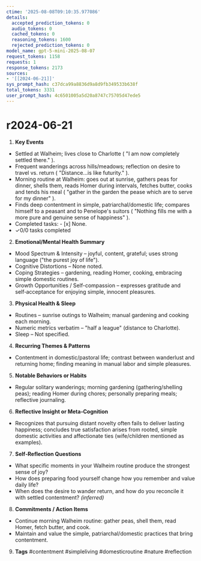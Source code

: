 ```yaml
---
ctime: '2025-08-08T09:10:35.977086'
details:
  accepted_prediction_tokens: 0
  audio_tokens: 0
  cached_tokens: 0
  reasoning_tokens: 1600
  rejected_prediction_tokens: 0
model_name: gpt-5-mini-2025-08-07
request_tokens: 1158
requests: 1
response_tokens: 2173
sources:
- '[[2024-06-21]]'
sys_prompt_hash: c37dca99a8836d9a8d9fb349533b638f
total_tokens: 3331
user_prompt_hash: 4c6501005a5d20a8747c75705d47ede5
---
```

# r2024-06-21

1. **Key Events**
- Settled at Walheim; lives close to Charlotte ( "I am now completely settled there." ).  
- Frequent wanderings across hills/meadows; reflection on desire to travel vs. return ( "Distance...is like futurity." ).  
- Morning routine at Walheim: goes out at sunrise, gathers peas for dinner, shells them, reads Homer during intervals, fetches butter, cooks and tends his meal ( "gather in the garden the pease which are to serve for my dinner" ).  
- Finds deep contentment in simple, patriarchal/domestic life; compares himself to a peasant and to Penelope's suitors ( "Nothing fills me with a more pure and genuine sense of happiness" ).  
- Completed tasks: - [x] None.  
- ✓0/0 tasks completed

2. **Emotional/Mental Health Summary**
- Mood Spectrum & Intensity – joyful, content, grateful; uses strong language ("the purest joy of life").  
- Cognitive Distortions – None noted.  
- Coping Strategies – gardening, reading Homer, cooking, embracing simple domestic routines.  
- Growth Opportunities / Self-compassion – expresses gratitude and self‑acceptance for enjoying simple, innocent pleasures.

3. **Physical Health & Sleep**
- Routines – sunrise outings to Walheim; manual gardening and cooking each morning.  
- Numeric metrics verbatim – "half a league" (distance to Charlotte).  
- Sleep – Not specified.

4. **Recurring Themes & Patterns**
- Contentment in domestic/pastoral life; contrast between wanderlust and returning home; finding meaning in manual labor and simple pleasures.

5. **Notable Behaviors or Habits**
- Regular solitary wanderings; morning gardening (gathering/shelling peas); reading Homer during chores; personally preparing meals; reflective journaling.

6. **Reflective Insight or Meta‑Cognition**
- Recognizes that pursuing distant novelty often fails to deliver lasting happiness; concludes true satisfaction arises from rooted, simple domestic activities and affectionate ties (wife/children mentioned as examples).

7. **Self‑Reflection Questions**
- What specific moments in your Walheim routine produce the strongest sense of joy?  
- How does preparing food yourself change how you remember and value daily life?  
- When does the desire to wander return, and how do you reconcile it with settled contentment? *(inferred)*

8. **Commitments / Action Items**
- Continue morning Walheim routine: gather peas, shell them, read Homer, fetch butter, and cook.  
- Maintain and value the simple, patriarchal/domestic practices that bring contentment.

9. **Tags**
#contentment #simpleliving #domesticroutine #nature #reflection